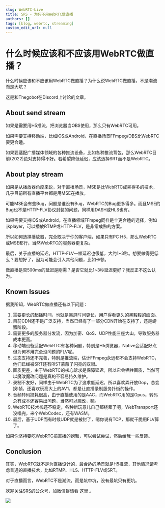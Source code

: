 ```yaml
---
slug: WebRTC-Live
title: SRS - 为何不用WebRTC做直播
authors: []
tags: [blog, webrtc, streaming]
custom_edit_url: null
---
```


# 什么时候应该和不应该用WebRTC做直播？

什么时候应该和不应该用WebRTC做直播？为什么说WebRTC做直播，不是潮流而是大坑？

这是和Thegobot在Discord上讨论的文章。

<!--truncate-->

## About send stream

如果是需要用H5推流，把浏览器当OBS使用，那么只有WebRTC可用。

如果需要支持移动端，比如iOS或Android，在直播场景FFmpeg/OBS比WebRTC要更合适。

如果要适配广播媒体领域的各种推流设备，比如各种推流背包，那么WebRTC目前(2022)绝对支持得不好。若希望降低延迟，应该选择SRT而不是WebRTC。

## About play stream

如果是从播放器角度来说，对于直播场景，MSE是比WebRTC成熟得多的技术，几乎目前所有直播平台都是用MSE在播放。

可能MSE会有些Bug，问题是谁没有Bug，WebRTC的Bug更多得多。而且MSE的Bug也不是HTTP-FLV协议封装的问题，同样用DASH或HLS也有。

如果需要支持iOS或Android，在直播领域FFmpeg同样是个更合适的选择，例如ijkplayer，可以播放RTMP或HTTP-FLV，是非常成熟的方案。

所以如何选择播放器，完全取决于你的客户端，如果只有PC H5，那么WebRTC或MSE都行，当然WebRTC的服务器更复杂。

最后，关于直播的延迟，HTTP-FLV一样延迟也很低，大约1~3秒。想要做得更低么？要想好了，因为可能会引入其他问题，比如卡顿。

做直播是否500ms的延迟是刚需？是否它就比1~3秒延迟更好？我反正不这么认为。

## Known Issues

据我所知，WebRTC做直播还有以下问题：

1. 需要更长的起播时间，也就是黑屏时间更长，用户得看更久的黑黢黢的画面。
1. 目前CDN还不是广泛支持，当然已经有了一部分CDN开始在支持了，还是螃蟹阶段。
1. 需要更多的服务器分发流，因为加密、QoS、UDP性能三座大山，导致服务器成本更高。
1. 移动端设备适配WebRTC有各种问题，特别是H5浏览器，Native会适配好点但为何不用完全没问题的FLV呢。
1. 生态支持还不完善，特别是推流端，估计FFmpeg永远都不会支持WebRTC，他们已经被SRT还有RIST蒙蔽了闪亮的双眼。
1. 画质更差，由于WebRTC的核心诉求是保障延迟，所以它会牺牲画质，当然可以魔改魔改问题是真的不容易持久维护。
1. 录制不友好，同样由于WebRTC为了追求低延迟，所以喜欢弄开放Gop，总变换I帧，还喜欢玩高大上的AV1，都是让直播录制服务扑街的操作。
1. 音频转码损耗很高，由于直播使用的是AAC，而WebRTC用的是Opus，转码总有成本还容易出问题，当然可以魔改，额。
1. WebRTC技术栈还不稳定，各种新玩意儿自己都绕晕了吧，WebTransport还没唱完，来个WebCodec，还有WASM。
1. 最后，基于UDP而有时候UDP就是被封了，嗯你说有TCP，那就干脆用FLV算了。

如果你坚持要吃WebRTC搞直播的螃蟹，可以尝试尝试，然后给我一些反馈。

## Conclusion

其实，WebRTC就不是为直播设计的，最合适的场景就是H5推流，其他情况请考虑普通的直播技术，比如RTMP、HLS、HTTP-FLV或SRT。

对于直播而言，WebRTC不是潮流，而是坑中坑，没有最坑只有更坑。

欢迎关注SRS的公众号，加微信群请看 [这里](/contact) 。

![](https://ossrs.net/gif/v1/sls.gif?site=ossrs.net&path=/lts/blog-zh/22-02-17-WebRTC-Live)


